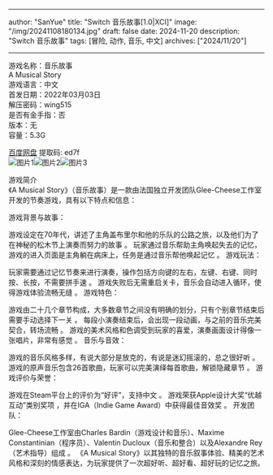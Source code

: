 
---
author: "SanYue"
title: "Switch 音乐故事[1.0|XCI]"
image: "/img/20241108180134.jpg"
draft: false
date: 2024-11-20
description: "Switch 音乐故事"
tags: [冒险, 动作, 音乐, 中文]
archives: ["2024/11/20"]

---

游戏名称：音乐故事   
A Musical Story    
游戏语言：中文  
首发日期：2022年03月03日  
解压密码：wing515  
是否有金手指：否  
版本：无   
容量：5.3G

[百度网盘](https//pan.baidu.com/s/1AS9tRxtGihegIXdG37NqdQ) 提取码: ed7f  
![图片1](/img/98d51e.jpg)![图片2](/img/0646fa.jpg)![图片3](/img/60768f.jpg)  

游戏简介  
《A Musical Story》（音乐故事）是一款由法国独立开发团队Glee-Cheese工作室开发的节奏游戏，具有以下特点和信息：

游戏背景与故事：

游戏设定在70年代，讲述了主角盖布里尔和他的乐队的公路之旅，以及他们为了在神秘的松木节上演奏而努力的故事
。
玩家通过音乐帮助主角唤起失去的记忆，游戏的进入页面是主角躺在病床上，任务是通过音乐帮他唤起记忆
。
游戏玩法：

玩家需要通过记忆节奏来进行演奏，操作包括方向键的左右，左键、右键、同时按、长按，不需要拼手速
。
游戏失败后无需重启关卡，音乐会自动进入循环，使得游戏体验流畅无缝
。
游戏特色：

游戏由二十几个章节构成，大多数章节之间没有明确的划分，只有个别章节结束后需要手动选择下一关
。
每段小演奏结束后，会出现一段动画，与之前的音乐完美契合，转场流畅
。
游戏的美术风格和色调受到玩家的喜爱，演奏画面设计得像一张唱片，非常有感觉
。
音乐与音效：

游戏的音乐风格多样，有说大部分是放克的，有说是迷幻摇滚的，总之很好听
。
游戏的原声音乐包含26首歌曲，玩家可以完美演绎每首歌曲，解锁隐藏章节
。
游戏评价与荣誉：

游戏在Steam平台上的评价为“好评”，支持中文
。
游戏荣获Apple设计大奖“优越互动”类别奖项
，并在IGA（Indie Game Award）中获得最佳音效奖
。
开发团队：

Glee-Cheese工作室由Charles Bardin（游戏设计和音乐）、Maxime Constantinian（程序员）、Valentin Ducloux（音乐和整合）以及Alexandre Rey（艺术指导）组成
。
《A Musical Story》以其独特的音乐叙事体验、精美的艺术风格和深刻的情感表达，为玩家提供了一次超好听、超好看、超好玩的记忆之旅。
